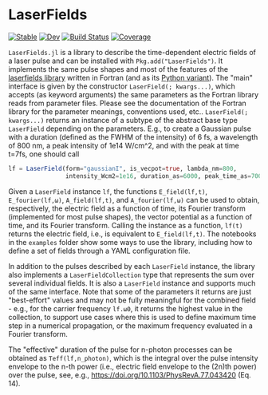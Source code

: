 # LaserFields

[![Stable](https://img.shields.io/badge/docs-stable-blue.svg)](https://jfeist.github.io/LaserFields.jl/stable/)
[![Dev](https://img.shields.io/badge/docs-dev-blue.svg)](https://jfeist.github.io/LaserFields.jl/dev/)
[![Build Status](https://github.com/jfeist/LaserFields.jl/actions/workflows/CI.yml/badge.svg?branch=main)](https://github.com/jfeist/LaserFields.jl/actions/workflows/CI.yml?query=branch%3Amain)
[![Coverage](https://codecov.io/gh/jfeist/LaserFields.jl/branch/main/graph/badge.svg)](https://codecov.io/gh/jfeist/LaserFields.jl)

`LaserFields.jl` is a library to describe the time-dependent electric fields of
a laser pulse and can be installed with `Pkg.add("LaserFields")`. It implements
the same pulse shapes and most of the features of the [laserfields
library](https://github.com/jfeist/laserfields) written in Fortran (and as its
[Python variant](https://github.com/jfeist/pylaserfields)). The "main" interface
is given by the constructor `LaserField(; kwargs...)`, which accepts (as keyword
arguments) the same parameters as the Fortran library reads from parameter
files. Please see the documentation of the Fortran library for the parameter
meanings, conventions used, etc.. `LaserField(; kwargs...)` returns an instance
of a subtype of the abstract base type `LaserField` depending on the parameters.
E.g., to create a Gaussian pulse with a duration (defined as the FWHM of the
intensity) of 6 fs, a wavelength of 800 nm, a peak intensity of 1e14 W/cm^2, and
with the peak at time t=7fs, one should call
```julia
lf = LaserField(form="gaussianI", is_vecpot=true, lambda_nm=800,
                intensity_Wcm2=1e16, duration_as=6000, peak_time_as=7000)
```

Given a `LaserField` instance `lf`, the functions `E_field(lf,t)`,
`E_fourier(lf,ω)`, `A_field(lf,t)`, and `A_fourier(lf,ω)` can be used to obtain,
respectively, the electric field as a function of time, its Fourier transform
(implemented for most pulse shapes), the vector potential as a function of time,
and its Fourier transform. Calling the instance as a function, `lf(t)` returns
the electric field, i.e., is equivalent to `E_field(lf,t)`. The notebooks in the
`examples` folder show some ways to use the library, including how to define a
set of fields through a YAML configuration file.

In addition to the pulses described by each `LaserField` instance, the library
also implements a `LaserFieldCollection` type that represents the sum over
several individual fields. It is also a `LaserField` instance and supports much
of the same interface. Note that some of the parameters it returns are just
"best-effort" values and may not be fully meaningful for the combined field -
e.g., for the carrier frequency `lf.ω0`, it returns the highest value in the
collection, to support use cases where this is used to define maximum time step
in a numerical propagation, or the maximum frequency evaluated in a Fourier
transform.

The "effective" duration of the pulse for n-photon processes can be obtained as
`Teff(lf,n_photon)`, which is the integral over the pulse intensity envelope to
the n-th power (i.e., electric field envelope to the (2n)th power) over the
pulse, see, e.g., https://doi.org/10.1103/PhysRevA.77.043420 (Eq. 14).
